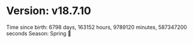 # Version: v18.7.10
Time since birth: 6798 days, 163152 hours, 9789120 minutes, 587347200 seconds
Season: Spring 🌸
